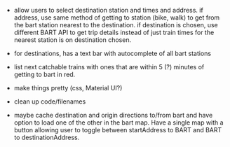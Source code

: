 * allow users to select destination station and times and address. if address, use same method of getting to station (bike, walk) to get from the bart station nearest to the destination.  if destination is chosen, use different BART API to get trip details instead of just train times for the nearest station is on destination chosen. 

* for destinations, has a text bar with autocomplete of all bart stations

* list next catchable trains with ones that are within 5 (?) minutes of getting to bart in red. 

* make things pretty (css, Material UI?)

* clean up code/filenames

* maybe cache destination and origin directions to/from bart and have option to load one of the other in the bart map. Have a single map with a button allowing user to toggle between startAddress to BART and BART to destinationAddress.
